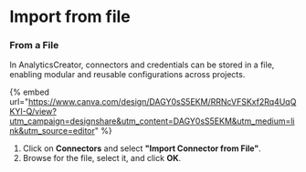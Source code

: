 # Import from file

### **From a File**

In AnalyticsCreator, connectors and credentials can be stored in a file, enabling modular and reusable configurations across projects.

{% embed url="https://www.canva.com/design/DAGY0sS5EKM/RRNcVFSKxf2Rq4UqQKYI-Q/view?utm_campaign=designshare&utm_content=DAGY0sS5EKM&utm_medium=link&utm_source=editor" %}



1. Click on **Connectors** and select **"Import Connector from File"**.
2. Browse for the file, select it, and click **OK**.
